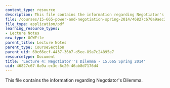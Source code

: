 ```yaml
---
content_type: resource
description: This file contains the information regarding Negotiator's Dilemma.
file: /courses/15-665-power-and-negotiation-spring-2014/46827c670a9aec3e6c2046ab8d7176d4_MIT15_665S14_Class_4_Lect.pdf
file_type: application/pdf
learning_resource_types:
- Lecture Notes
ocw_type: OCWFile
parent_title: Lecture Notes
parent_type: CourseSection
parent_uid: 60c66ecf-4437-36b7-d5ee-89a7c24895e7
resourcetype: Document
title: 'Lecture 4: Negotiator''s Dilemma - 15.665 Spring 2014'
uid: 46827c67-0a9a-ec3e-6c20-46ab8d7176d4
---
```

This file contains the information regarding Negotiator's Dilemma.

